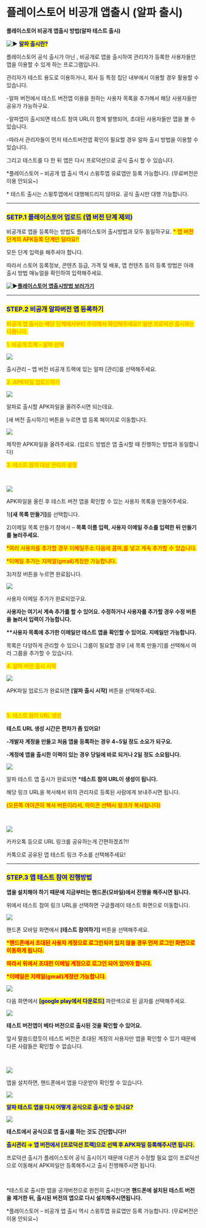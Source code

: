 # 플레이스토어 비공개 앱출시 (알파 출시)

**플레이스토어 비공개 앱출시 방법(알파 테스트 출시)**

<img src="https://s.w.org/images/core/emoji/11/svg/25b6.svg" alt="▶" data-size="line"> <mark style="color:blue;">**알파 출시란?**</mark>

플레이스토어 공식 출시가 아닌 , 비공개로 앱을 출시하여 관리자가 등록한 사용자들만 앱을 이용할 수 있게 하는 프로그램입니다.

관리자가 테스트 용도로 이용하거나, 회사 등 특정 집단 내부에서 이용할 경우 활용할 수 있습니다.

-알파 버전에서 테스트 버전앱 이용을 원하는 사용자 목록을 추가해서 해당 사용자들만 공유가 가능하구요.

-알파앱이 출시되면 테스트 참여 URL이 함께 발행되어, 초대된 사용자들만 앱을 볼 수 있습니다.

-따라서 관리자들이 먼저 테스트버전앱 확인이 필요할 경우 알파 출시 방법을 이용할 수 있습니다.

그리고 테스트를 다 한 뒤 앱은 다시 프로덕션으로 공식 출시 할 수 있습니다.

\*플레이스토어 – 비공개 앱 출시 역시 스윙투앱 유료앱만 등록 가능합니다. (무료버전은 이용 안되요\~)

\* 테스트 출시는 스윙투앱에서 대행해드리지 않아요. 공식 출시만 대행 가능합니다.

***

### <mark style="color:blue;">**SETP.1 플레이스토어 업로드 (앱 버전 단계 제외)**</mark>

비공개로 앱을 등록하는 방법도 플레이스토어 출시방법과 모두 동일하구요. <mark style="color:red;">\* 앱 버전 단계의 APK등록 단계만 달라요!!</mark>

모든 단계 입력을 해주셔야 합니다.

따라서 스토어 등록정보, 콘텐츠 등급, 가격 및 배포, 앱 컨텐츠 등의 등록 방법은 아래 출시 방법 매뉴얼을 확인하여 입력해주세요.

<img src="https://s.w.org/images/core/emoji/11/svg/25b6.svg" alt="▶" data-size="line">[**플레이스토어 앱출시방법 보러가기**](playstore-apprelease.md)

***

### <mark style="color:blue;">**STEP.2 비공개 알파버전 앱 등록하기**</mark>

<mark style="color:orange;">**비공개 앱 출시는 해당 단계에서부터 주의해서 확인해주세요!! 일반 프로덕션 출시와는 다릅니다.**</mark>



<mark style="color:orange;">**1. 비공개 트랙 – 알파 선택**</mark>

![](https://wp.swing2app.co.kr/wp-content/uploads/2020/05/%EA%B5%AC%EA%B8%80%EC%95%8C%ED%8C%8C%EC%B6%9C%EC%8B%9C2.png)

출시관리 – 앱 버전 비공개 트랙에 있는 알파 \[관리]를 선택해주세요.



<mark style="color:orange;">**2. APK파일 업로드하기**</mark>

![](https://wp.swing2app.co.kr/wp-content/uploads/2020/05/%EA%B5%AC%EA%B8%80%EC%95%8C%ED%8C%8C%EC%B6%9C%EC%8B%9C3.png)

알파로 출시할 APK파일을 올려주시면 되는데요.

\[새 버전 출시하기] 버튼을 누르면 앱 등록 페이지로 이동합니다.

![](https://wp.swing2app.co.kr/wp-content/uploads/2020/05/%EA%B5%AC%EA%B8%80%EC%95%8C%ED%8C%8C%EC%B6%9C%EC%8B%9C4.png)

제작한 APK파일을 올려주세요. (업로드 방법은 앱 출시할 때 진행하는 방법과 동일합니다)



<mark style="color:orange;">**3. 테스트 참여 대상 관리자 설정**</mark>

​

![](https://wp.swing2app.co.kr/wp-content/uploads/2020/05/%EA%B5%AC%EA%B8%80%EC%95%8C%ED%8C%8C%EC%B6%9C%EC%8B%9C5.png)

APK파일을 올린 후 테스트 버전 앱을 확인할 수 있는 사용자 목록을 만들어주세요.

1\)**\[새 목록 만들기]**&#xB97C; 선택합니다.

2\)이메일 목록 만들기 창에서 – **목록 이름 입력, 사용자 이메일 주소를 입력한 뒤 만들기를 눌러주세요.**

<mark style="color:red;">\*여러 사용자를 추가할 경우 이메일주소 다음에 콤마,를 넣고 계속 추가할 수 있습니다.</mark>

<mark style="color:red;">\*이메일 추가는 지메일(gmail)계정만 가능합니다.</mark>

3\)저장 버튼을 누르면 완료됩니다.

![](https://wp.swing2app.co.kr/wp-content/uploads/2020/05/%EA%B5%AC%EA%B8%80%EC%95%8C%ED%8C%8C%EC%B6%9C%EC%8B%9C6.png)

사용자 이메일 추가가 완료되었구요.

**사용자는 여기서 계속 추가를 할 수 있어요. 수정하거나 사용자를 추가할 경우 수정 버튼을 눌러서 입력이 가능합니다.**

**\*\*사용자 목록에 추가한 이메일만 테스트 앱을 확인할 수 있어요. 지메일만 가능합니다.**

목록은 다양하게 관리할 수 있으니 그룹이 필요할 경우 \[새 목록 만들기]를 선택해서 여러 그룹을 추가할 수 있습니다.



<mark style="color:orange;">**4. 알파 버전 출시 시작**</mark>

![](https://wp.swing2app.co.kr/wp-content/uploads/2020/05/%EA%B5%AC%EA%B8%80%EC%95%8C%ED%8C%8C%EC%B6%9C%EC%8B%9C12.png)

APK파일 업로드가 완료되면 **\[알파 출시 시작]** 버튼을 선택해주세요.

​

<mark style="color:orange;">**5. 테스트 참여 URL 생성**</mark>

**테스트 URL 생성 시간은 편차가 좀 있어요!**

**-개발자 계정을 만들고 처음 앱을 등록하는 경우 4\~5일 정도 소요가 되구요.**

**-계정에 앱을 출시한 이력이 있는 경우 당일에 바로 되거나 2일 정도 소요됩니다.**

![](https://wp.swing2app.co.kr/wp-content/uploads/2020/05/%EA%B5%AC%EA%B8%80%EC%95%8C%ED%8C%8C%EC%B6%9C%EC%8B%9C1.png)

알파 테스트 앱 출시가 완료되면 **\*테스트 참여 URL이 생성이 됩니다.**

해당 링크 URL을 복사해서 위의 관리자로 등록된 사람에게 보내주시면 됩니다.

<mark style="color:red;">(오른쪽 아이콘이 복사 버튼이라서, 아이콘 선택시 링크가 복사됩니다)</mark>

​

![](https://wp.swing2app.co.kr/wp-content/uploads/2020/05/%EA%B5%AC%EA%B8%80%EC%95%8C%ED%8C%8C%EC%B6%9C%EC%8B%9C11.png)

카카오톡 등으로 URL 링크를 공유하는게 간편하겠죠?!!

카톡으로 공유된 앱 테스트 링크 주소를 선택해주세요!

***

### <mark style="color:blue;">**STEP.3 앱 테스트 참여 진행방법**</mark>

**앱을 설치해야 하기 때문에 지금부터는 핸드폰(모바일)에서 진행을 해주시면 됩니다.**

위에서 테스트 참여 링크 URL을 선택하면 구글플레이 테스트 화면으로 이동합니다.

![](https://wp.swing2app.co.kr/wp-content/uploads/2020/05/%EA%B5%AC%EA%B8%80%EC%95%8C%ED%8C%8C%EC%B6%9C%EC%8B%9C6-1.png)

핸드폰 모바일 화면에서 **\[테스트 참여하기]** 버튼을 선택해주세요.

<mark style="color:red;">**\*핸드폰에서 초대된 사용자 계정으로 로그인되어 있지 않을 경우 먼저 로그인 화면으로 이동하게 됩니다.**</mark>

<mark style="color:red;">**따라서 위에서 초대한 이메일 계정으로 로그인 되어 있어야 합니다.**</mark>

<mark style="color:red;">**\*이메일은 지메일(gmail)계정만 가능합니다.**</mark>

![](https://wp.swing2app.co.kr/wp-content/uploads/2020/05/%EA%B5%AC%EA%B8%80%EC%95%8C%ED%8C%8C%EC%B6%9C%EC%8B%9C7.png)

다음 화면에서 <mark style="color:blue;">**\[google play에서 다운로드]**</mark> 파란색으로 된 글자를 선택해주세요.

![](https://wp.swing2app.co.kr/wp-content/uploads/2020/05/%EA%B5%AC%EA%B8%80%EC%95%8C%ED%8C%8C%EC%B6%9C%EC%8B%9C9.png)

**테스트 버전앱이 베타 버전으로 출시된 것을 확인할 수 있어요.**

앞서 말씀드렸듯이 테스트 버전은 초대된 계정의 사용자만 앱을 확인할 수 있기 때문에 다른 사람들은 확인할 수 없습니다.

​

![](https://wp.swing2app.co.kr/wp-content/uploads/2020/05/%EA%B5%AC%EA%B8%80%EC%95%8C%ED%8C%8C%EC%B6%9C%EC%8B%9C10.png)

앱을 설치하면, 핸드폰에서 앱을 다운받아 확인할 수 있습니다.

![](https://wp.swing2app.co.kr/wp-content/uploads/2020/05/%EC%BA%A122.jpg)

<mark style="color:blue;">**알파 테스트 앱을 다시 어떻게 공식으로 출시할 수 있나요?**</mark>

![](https://wp.swing2app.co.kr/wp-content/uploads/2020/05/%EA%B5%AC%EA%B8%80%EC%95%8C%ED%8C%8C%EC%B6%9C%EC%8B%9C13.png)

**테스트에서 공식으로 앱 출시를 하는 것도 간단합니다!!**

<mark style="color:blue;">**출시관리 → 앱 버전에서 \[프로덕션 트랙]으로 선택 후 APK파일 등록해주시면 됩니다.**</mark>

프로덕션 출시가 플레이스토어 공식 출시이기 때문에 다른거 수정할 필요 없이 프로덕션으로 이동해서 APK파일만 등록해주시고 출시 진행해주시면 됩니다.

**​**

\*테스트로 출시한 앱을 공개버전으로 완전히 출시한다면 **핸드폰에 설치된 테스트 버전을 제거한 뒤, 출시된 버전의 앱으로 다시 설치해주시면됩니다.**

\*플레이스토어 – 비공개 앱 출시 역시 스윙투앱 유료앱만 등록 가능합니다. (무료버전은 이용 안되요\~)
